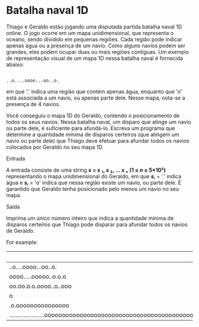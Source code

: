 # Batalha naval 1D
Thiago e Geraldo estão jogando uma disputada partida batalha naval 1D online. O jogo ocorre em um mapa unidimensional, que representa o oceano, sendo dividido em pequenas regiões. Cada região pode indicar apenas água ou a presença de um navio. Como alguns navios podem ser grandes, eles podem ocupar duas ou mais regiões contíguas. Um exemplo de representação visual de um mapa 1D nessa batalha naval é fornecida abaixo:

                                                             ..o....oooo...oo..o.
                                   
em que '.' indica uma região que contém apenas água, enquanto que 'o' está associada a um navio, ou apenas parte dele. Nesse mapa, nota-se a presença de 4 navios.

Você conseguiu o mapa 1D do Geraldo, contendo o posicionamento de todos os seus navios. Nessa batalha naval, um disparo que atinge um navio ou parte dele, é suficiente para afundá-lo. Escreva um programa que determine a quantidade mínima de disparos certeiros (que atingem um navio ou parte dele) que Thiago deve efetuar para afundar todos os navios colocados por Geraldo no seu mapa 1D.



Entrada

A entrada consiste de uma string **_s_ = _s_ ₁, _s_ ₂, … _s_ ₙ** **(1 ≤ _n_ ≤ 5×10²)** representando o mapa unidimensional do Geraldo, em que **_sᵢ_** = '.' indica água e **_sᵢ_** = 'o' indica que nessa região existe um navio, ou parte dele. É garantido que Geraldo tenha posicionado pelo menos um navio no seu mapa.


Saída

Imprima um único número inteiro que indica a quantidade mínima de disparos certeiros que Thiago pode disparar para afundar todos os navios de Geraldo.


For example:

|Input|Result|
|-----|------|
|..o....oooo...oo..o.|4|
|oooo.....ooooo..o.o.o|5|
|oo.oo.o.o.oooo..o..ooo|7|
|o|1|
|.o.ooooooooooooooo|2|
|......................ooooooooooooooooooooooooooooooooooooooooooooooooooooo................oooooooooooooooooooo.....o.o.o....ooo.....ooo.o.o....o.o.o.o.o........oooo..|15|
